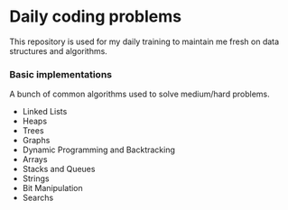 # Daily coding problems
This repository is used for my daily training to maintain me fresh on data structures and algorithms.
 
### Basic implementations
A bunch of common algorithms used to solve medium/hard problems.

* Linked Lists
* Heaps
* Trees
* Graphs
* Dynamic Programming and Backtracking
* Arrays
* Stacks and Queues
* Strings
* Bit Manipulation
* Searchs